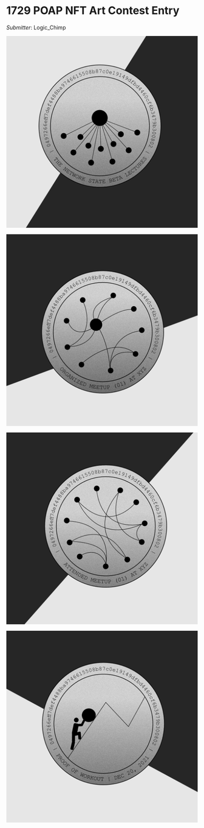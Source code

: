 # 1729 POAP NFT Art Contest Entry

*Submitter*: Logic_Chimp

![Entry](logic_chimp-attendance.png)

![Entry](logic_chimp-host.png)

![Entry](logic_chimp-attend.png)

![Entry](logic_chimp-pow.png)
